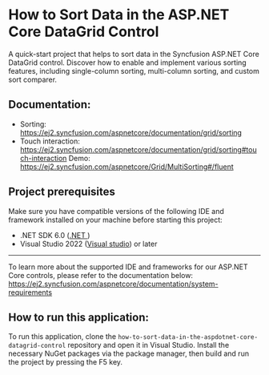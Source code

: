 # How to Sort Data in the ASP.NET Core DataGrid Control
A quick-start project that helps to sort data in the Syncfusion ASP.NET Core DataGrid control. Discover how to enable and implement various sorting features, including single-column sorting, multi-column sorting, and custom sort comparer.

## Documentation: 
* Sorting: https://ej2.syncfusion.com/aspnetcore/documentation/grid/sorting  
* Touch interaction: https://ej2.syncfusion.com/aspnetcore/documentation/grid/sorting#touch-interaction 
Demo: https://ej2.syncfusion.com/aspnetcore/Grid/MultiSorting#/fluent 

## Project prerequisites 
Make sure you have compatible versions of the following IDE and framework installed on your machine before starting this project:
* .NET SDK 6.0 ([.NET ](https://dotnet.microsoft.com/en-us/download))
* Visual Studio 2022 ([Visual studio](https://visualstudio.microsoft.com/downloads/)) or later
---
To learn more about the supported IDE and frameworks for our ASP.NET Core controls, please refer to the documentation below: 
https://ej2.syncfusion.com/aspnetcore/documentation/system-requirements

## How to run this application:
To run this application, clone the `how-to-sort-data-in-the-aspdotnet-core-datagrid-control` repository and open it in Visual Studio. Install the necessary NuGet packages via the package manager, then build and run the project by pressing the F5 key.
